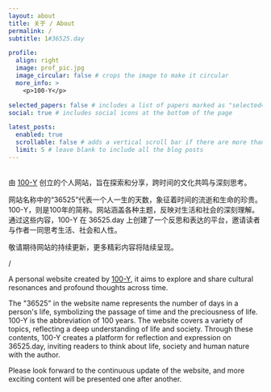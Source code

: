 ```yaml
---
layout: about
title: 关于 / About
permalink: /
subtitle: 1#36525.day

profile:
  align: right
  image: prof_pic.jpg
  image_circular: false # crops the image to make it circular
  more_info: >
    <p>100-Y</p>

selected_papers: false # includes a list of papers marked as "selected={true}"
social: true # includes social icons at the bottom of the page

latest_posts:
  enabled: true
  scrollable: false # adds a vertical scroll bar if there are more than 3 new posts items
  limit: 5 # leave blank to include all the blog posts
---
```

<br>
由 <a href='https://36525.day/'>100-Y</a> 创立的个人网站，旨在探索和分享，跨时间的文化共鸣与深刻思考。

网站名称中的“36525”代表一个人一生的天数，象征着时间的流逝和生命的珍贵。100-Y，则是100年的简称。网站涵盖各种主题，反映对生活和社会的深刻理解。通过这些内容，100-Y 在 36525.day 上创建了一个反思和表达的平台，邀请读者与作者一同思考生活、社会和人性。

敬请期待网站的持续更新，更多精彩内容将陆续呈现。

/

A personal website created by <a href='https://36525.day/'>100-Y</a>, it aims to explore and share cultural resonances and profound thoughts across time.

The "36525" in the website name represents the number of days in a person's life, symbolizing the passage of time and the preciousness of life. 100-Y is the abbreviation of 100 years. The website covers a variety of topics, reflecting a deep understanding of life and society. Through these contents, 100-Y creates a platform for reflection and expression on 36525.day, inviting readers to think about life, society and human nature with the author.

Please look forward to the continuous update of the website, and more exciting content will be presented one after another.

<br>